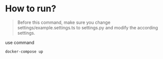 # How to run?

> Before this command, make sure you change settings/example.settings.ts to settings.py and modify the according settings.

use command

```
docker-compose up
```
